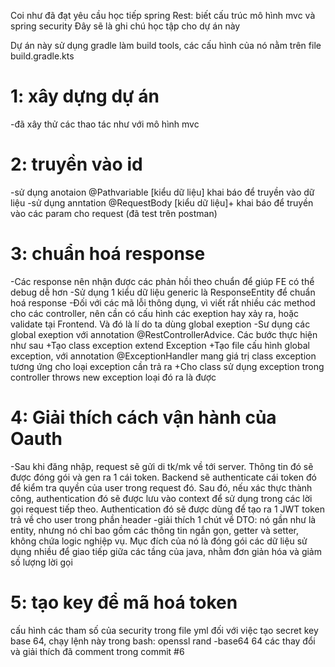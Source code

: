 Coi như đã đạt yêu cầu học tiếp spring Rest: biết cấu trúc mô hình mvc và spring security
Đây sẽ là ghi chú học tập cho dự án này

Dự án này sử dụng gradle làm build tools, các cấu hình của nó nằm trên file build.gradle.kts

# 1: xây dựng dự án

-đã xây thử các thao tác như với mô hình mvc

# 2: truyền vào id

-sử dụng anotaion @Pathvariable [kiểu dữ liệu] khai báo để truyền vào dữ liệu
-sử dụng anntation @RequestBody [kiểu dữ liệu]+ khai báo để truyền vào các param cho request (đã test trên postman)

# 3: chuẩn hoá response

-Các response nên nhận được các phản hồi theo chuẩn để giúp FE có thể debug dễ hơn
-Sử dụng 1 kiểu dữ liệu generic là ResponseEntity để chuẩn hoá response
-Đối với các mã lỗi thông dụng, vì viết rất nhiều các method cho các controller, nên cần có cấu hình các exeption hay xảy ra, hoặc validate tại Frontend. Và đó là lí do ta dùng global exeption
-Sư dụng các global exeption với annotation @RestControllerAdvice. Các bước thực hiện như sau
    +Tạo class exception extend Exception
    +Tạo file cấu hình global exception, với annotation @ExceptionHandler mang giá trị class exception tương ứng cho loại exception cần trả ra
    +Cho class sử dụng exception trong controller throws new exception loại đó ra là được

# 4: Giải thích cách vận hành của Oauth
-Sau khi đăng nhập, request sẽ gửi di tk/mk về tới server. Thông tin đó sẽ được đóng gói và gen ra 1 cái token. Backend sẽ authenticate cái token đó để kiểm tra quyền của user trong request đó. Sau đó, nếu xác thực thành công, authentication đó sẽ được lưu vào context để sử dụng trong các lời gọi request tiếp theo. Authentication đó sẽ được dùng để tạo ra 1 JWT token trả về cho user trong phần header
-giải thích 1 chút về DTO: nó gần như là entity, nhưng nó chỉ bao gồm các thông tin ngắn gọn, getter và setter, không chứa logic nghiệp vụ. Mục đích của nó là đóng gói các dữ liệu sử dụng nhiều để giao tiếp giữa các tầng của java, nhằm đơn giản hóa và giảm số lượng lời gọi

# 5: tạo key để mã hoá token
cấu hình các tham số của security trong file yml
đối với việc tạo secret key base 64, chạy lệnh này trong bash: openssl rand -base64 64
các thay đổi và giải thích đã comment trong commit #6

